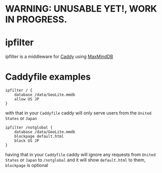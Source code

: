 # WARNING: UNUSABLE YET!, WORK IN PROGRESS.

# ipfilter
ipfilter is a middleware for [Caddy](http://caddyserver.com) using [MaxMindDB](https://github.com/oschwald/maxminddb-golang)

# Caddyfile examples

```
ipfilter / {
	database /data/GeoLite.mmdb
	allow US JP
}
```
with that in your `Caddyfile` caddy will only serve users from the `United States` or `Japan`

```
ipfilter /notglobal {
	database /data/GeoLite.mmdb
	blockpage default.html
	block US JP
}
```
having that in your `Caddyfile` caddy will ignore any requests from `United States` or `Japan` to `/notglobal` and it will show `default.html` to them, `blockpage` is optional
